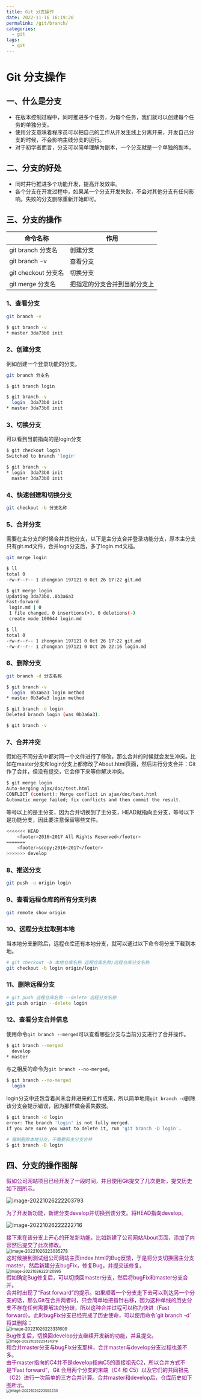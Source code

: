 ```yaml
---
title: Git 分支操作
date: 2022-11-16 16:19:20
permalink: /git/branch/
categories:
  - git
tags:
  - git
---
```


# Git 分支操作

## 一、什么是分支

- 在版本控制过程中，同时推进多个任务，为每个任务，我们就可以创建每个任务的单独分支。
- 使用分支意味着程序员可以把自己的工作从开发主线上分离开来，开发自己分支的时候，不会影响主线分支的运行。
- 对于初学者而言，分支可以简单理解为副本，一个分支就是一个单独的副本。

## 二、分支的好处

- 同时并行推进多个功能开发，提高开发效率。
- 各个分支在开发过程中，如果某一个分支开发失败，不会对其他分支有任何影响。失败的分支删除重新开始即可。

## 三、分支的操作

| 命令名称            | 作用                         |
| ------------------- | ---------------------------- |
| git branch 分支名   | 创建分支                     |
| git branch -v       | 查看分支                     |
| git checkout 分支名 | 切换分支                     |
| git merge 分支名    | 把指定的分支合并到当前分支上 |

### 1、查看分支

```sh
git branch -v
```

```sh
$ git branch -v
* master 3da73b0 init
```

### 2、创建分支

例如创建一个登录功能的分支。

```sh
git branch 分支名
```

```sh
$ git branch login

$ git branch -v
  login  3da73b0 init
* master 3da73b0 init
```

### 3、切换分支

可以看到当前指向的是login分支

```sh
$ git checkout login
Switched to branch 'login'

$ git branch -v
* login  3da73b0 init
  master 3da73b0 init
```

### 4、快速创建和切换分支

```sh
git checkout -b 分支名称
```

### 5、合并分支

需要在主分支的时候合并其他分支，以下是主分支合并登录功能分支，原本主分支只有git.md文件，合并logn分支后，多了login.md文档。

```sh
git merge login 
```

```sh
$ ll
total 0
-rw-r--r-- 1 zhongnan 197121 0 Oct 26 17:22 git.md

$ git merge login
Updating 3da73b0..0b3a6a3
Fast-forward
 login.md | 0
 1 file changed, 0 insertions(+), 0 deletions(-)
 create mode 100644 login.md

$ ll
total 0
-rw-r--r-- 1 zhongnan 197121 0 Oct 26 17:22 git.md
-rw-r--r-- 1 zhongnan 197121 0 Oct 26 22:16 login.md
```

### 6、删除分支

```bash
git branch -d 分支名称
```

```sh
$ git branch -v
  login  0b3a6a3 login method
* master 0b3a6a3 login method

$ git branch -d login
Deleted branch login (was 0b3a6a3).

$ git branch -v
```

### 7、合并冲突

假如在不同分支中都对同一个文件进行了修改，那么合并的时候就会发生冲突。比如在master分支和login分支上都修改了About.html页面，然后进行分支合并：Git作了合并，但没有提交，它会停下来等你解决冲突。

```sh
$ git merge login
Auto-merging ajax/doc/test.html
CONFLICT (content): Merge conflict in ajax/doc/test.html
Automatic merge failed; fix conflicts and then commit the result.
```

等号以上的是主分支，因为合并切换到了主分支，HEAD就指向主分支，等号以下是功能分支，因此要注意保留哪些文件。

```sh
<<<<<<< HEAD
	<footer>2016~2017 All Rights Reserved</footer>
=======
	<footer>&copy;2016~2017</footer>
>>>>>>> develop
```

### 8、推送分支

```sh
git push -u origin login
```

### 9、查看远程仓库的所有分支列表

```sh
git remote show origin
```

### 10、远程分支拉取到本地

当本地分支删除后，远程仓库还有本地分支，就可以通过以下命令将分支下载到本地。

```sh
# git checkout -b 本地仓库名称 远程仓库名称/远程仓库分支名称
git checkout -b login origin/login
```

### 11、删除远程分支

```sh
# git push 远程仓库名称 --delete 远程分支名称
git push origin --delete login
```

### 12、查看分支合并信息

使用命令`git branch --merged`可以查看哪些分支与当前分支进行了合并操作。

```sh
$ git branch --merged
  develop
* master
```

与之相反的命令为`git branch --no-merged`。

```sh
$ git branch --no-merged
  login
```

login分支中还包含着尚未合并进来的工作成果，所以简单地用`git branch -d`删除该分支会提示错误，因为那样做会丢失数据。

```sh
$ git branch -d login
error: The branch 'login' is not fully merged.
If you are sure you want to delete it, run 'git branch -D login'.

# 强制删除本地分支，不需要和主分支合并
$ git branch -D login
```

## 四、分支的操作图解

<div style="color:purple">假如公司网站项目已经开发了一段时间，并且使用Git提交了几次更新，提交历史如下图所示。</div>

![image-20221026222203793](https://cdn.staticaly.com/gh/jinmunan/imgs@master/tool/git/branch/image-20221026222203793.png)

<div style="color:purple">为了开发新功能，新建分支develop并切换到该分支。将HEAD指向develop。</div>

![image-20221026222222716](https://cdn.staticaly.com/gh/jinmunan/imgs@master/tool/git/branch/image-20221026222222716.png)

<div style="color:purple">接下来在该分支上开心的开发新功能，比如新建了公司网站About页面，添加了内容然后提交了此次修改。</div>

<img src="https://cdn.staticaly.com/gh/jinmunan/imgs@master/tool/git/branch/image-20221026223035278.png" alt="image-20221026223035278" style="zoom:80%;" />

<div style="color:purple">这时候接到测试组公司网站主页index.html的Bug反馈，于是将分支切换回主分支master，然后新建分支bugFix，修复Bug，并提交该修复。</div>

<img src="https://cdn.staticaly.com/gh/jinmunan/imgs@master/tool/git/branch/image-20221026223120995.png" alt="image-20221026223120995" style="zoom:72%;" />

<div style="color:purple">假如确定Bug修复后，可以切换回master分支，然后将bugFix和master分支合并。
</div>

<div style="color:purple">合并时出现了“Fast forward”的提示。如果顺着一个分支走下去可以到达另一个分支的话，那么Git在合并两者时，只会简单地把指针右移，因为这种单线的历史分支不存在任何需要解决的分歧，所以这种合并过程可以称为快进（Fast forward）。此时bugFix分支已经完成了历史使命，可以使用命令`git branch -d`将其删除：</div>

<img src="https://cdn.staticaly.com/gh/jinmunan/imgs@master/tool/git/branch/image-20221026223331609.png" alt="image-20221026223331609" style="zoom:80%;" />

<div style="color:purple">Bug修复后，切换回develop分支继续开发新的功能，并且提交。</div>

<img src="https://cdn.staticaly.com/gh/jinmunan/imgs@master/tool/git/branch/image-20221026223434319.png" alt="image-20221026223434319" style="zoom:67%;" />

<div style="color:purple">和合并master分支与bugFix分支那样，合并master与develop分支过程也差不多。</div>

<div style="color:purple">由于master指向的C4并不是develop指向C5的直接祖先C2，所以合并方式不是“Fast forward”，Git 会用两个分支的末端（C4 和 C5）以及它们的共同祖先（C2）进行一次简单的三方合并计算。合并master和develop后，仓库历史如下图所示。</div>

<img src="https://cdn.staticaly.com/gh/jinmunan/imgs@master/tool/git/branch/image-20221026223552230.png" alt="image-20221026223552230" style="zoom:67%;" />
